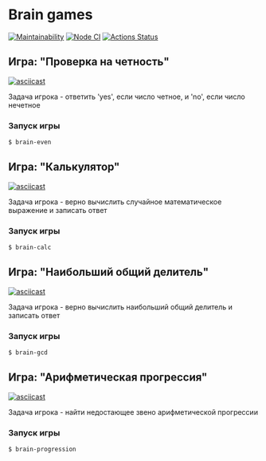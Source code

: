 # Brain games

[![Maintainability](https://api.codeclimate.com/v1/badges/a99a88d28ad37a79dbf6/maintainability)](https://codeclimate.com/github/IgorStatkevitch/backend-project-lvl1)
[![Node CI](https://github.com/IgorStatkevitch/backend-project-lvl1/workflows/Node%20CI/badge.svg?branch=main)](https://github.com/IgorStatkevitch/backend-project-lvl1/actions?query=workflow%3A%22Node+CI%22)
[![Actions Status](https://github.com/IgorStatkevitch/backend-project-lvl1/workflows/hexlet-check/badge.svg)](https://github.com/IgorStatkevitch/backend-project-lvl1/actions)


## Игра: "Проверка на четность"
[![asciicast](https://asciinema.org/a/Eum8ZaUFsUVdtDUhdAH4NLyAM.svg)](https://asciinema.org/a/Eum8ZaUFsUVdtDUhdAH4NLyAM)

Задача игрока - ответить 'yes', если число четное, и 'no', если число нечетное

### Запуск игры
```sh
$ brain-even
```

## Игра: "Калькулятор"
[![asciicast](https://asciinema.org/a/2JTeYYZZDD7kXzxLyHtXdaUz1.svg)](https://asciinema.org/a/2JTeYYZZDD7kXzxLyHtXdaUz1)

Задача игрока - верно вычислить случайное математическое выражение и записать ответ

### Запуск игры
```sh
$ brain-calc
```

## Игра: "Наибольший общий делитель"
[![asciicast](https://asciinema.org/a/erpHQW1nKQTPVrYuUd5i2avrA.svg)](https://asciinema.org/a/erpHQW1nKQTPVrYuUd5i2avrA)

Задача игрока - верно вычислить наибольший общий делитель и записать ответ

### Запуск игры
```sh
$ brain-gcd
```

## Игра: "Арифметическая прогрессия"
[![asciicast](https://asciinema.org/a/48DHRUCyqLaXF1UmIQPbnKRaP.svg)](https://asciinema.org/a/48DHRUCyqLaXF1UmIQPbnKRaP)

Задача игрока - найти недостающее звено арифметической прогрессии

### Запуск игры
```sh
$ brain-progression
```
